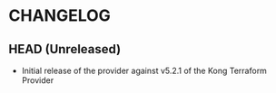 CHANGELOG
=========

## HEAD (Unreleased)
* Initial release of the provider against v5.2.1 of the Kong Terraform Provider
